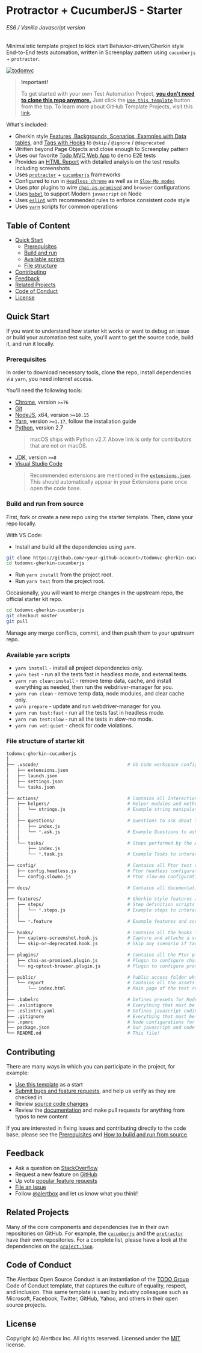 # Protractor + CucumberJS - Starter
###### ES6 / Vanilla Javascript version

Minimalistic template project to kick start Behavior-driven/Gherkin style End-to-End tests automation, written in Screenplay pattern using `cucumberjs` + `protractor`.

<a href="http://todomvc.com/examples/vanillajs/">![todomvc](docs/todomvc-play.gif)</a>

> **Important!**
>
> To get started with your own Test Automation Project, [**you don't need to clone this repo anymore.**](https://github.blog/2019-06-06-generate-new-repositories-with-repository-templates/) Just click the [`Use this template`](https://github.com/kosalanuwan/todomvc-gherkin-cucumberjs/generate) button from the top. To learn more about GitHub Template Projects, visit this [link](https://help.github.com/en/articles/creating-a-repository-from-a-template).

What's included:

- Gherkin style [Features, Backgrounds, Scenarios, Examples with Data tables](https://github.com/kosalanuwan/todomvc-gherkin-cucumberjs/tree/master/features), and [Tags with Hooks](https://github.com/kosalanuwan/todomvc-gherkin-cucumberjs/tree/master/hooks) to `@skip` / `@ignore` / `@deprecated`
- Written beyond Page Objects and close enough to Screenplay pattern
- Uses our favorite [Todo MVC Web App](http://todomvc.com/examples/vanillajs/) to demo E2E tests
- Provides an [HTML Report](public/report/index.html) with detailed analysis on the test results including screenshots
- Uses [`protractor`](https://www.protractortest.org/) + [`cucumberjs`](https://github.com/cucumber/cucumber-js/) frameworks
- Configured to run in [`Headless chrome`](https://github.com/kosalanuwan/todomvc-gherkin-cucumberjs/tree/master/config) as well as in [`Slow-Mo modes`](https://github.com/kosalanuwan/todomvc-gherkin-cucumberjs/tree/master/config)
- Uses ptor plugins to wire [`chai-as-promised`](https://www.chaijs.com/plugins/chai-as-promised/) and `browser` configurations
- Uses [`babel`](https://babeljs.io/videos) to support Modern `javascript` on Node
- Uses [`eslint`](https://eslint.org/) with recommended rules to enforce consistent code style
- Uses [`yarn`](https://yarnpkg.com/en/) scripts for common operations

## Table of Content

- [Quick Start](#quick-start)
  - [Prerequisites](#prerequisites)
  - [Build and run](#build-and-run-from-source)
  - [Available scripts](#available-yarn-scripts)
  - [File structure](#file-structure-of-starter-kit)
- [Contributing](#contributing)
- [Feedback](#feedback)
- [Related Projects](#related-projects)
- [Code of Conduct](#code-of-conduct)
- [License](#license)

## Quick Start

If you want to understand how starter kit works or want to debug an issue or build your automation test suite, you'll want to get the source code, build it, and run it locally.

### Prerequisites

In order to download necessary tools, clone the repo, install dependencies via `yarn`, you need internet access.

You'll need the following tools:

- [Chrome](https://www.google.com/chrome/), version `>=76`
- [Git](https://git-scm.com/downloads)
- [NodeJS](https://nodejs.org/en/download/), x64, version `>=10.15`
- [Yarn](https://yarnpkg.com/lang/en/docs/install/), version `>=1.17`, follow the installation guide
- [Python](https://www.python.org/downloads/), version 2.7
  > macOS ships with Python v2.7. Above link is only for contributors that are not on macOS.
- [JDK](https://www.oracle.com/technetwork/java/javase/downloads/index.html), version `>=8`
- [Visual Studio Code](https://code.visualstudio.com/)
  > Recommended extensions are mentioned in the [`extensions.json`](https://github.com/kosalanuwan/todomvc-gherkin-cucumberjs/blob/master/.vscode/extensions.json). This should automatically appear in your Extensions pane once open the code base.

### Build and run from source

First, fork or create a new repo using the starter template. Then, clone your repo locally.

With VS Code:

- Install and build all the dependencies using `yarn`.
```bash
git clone https://github.com/<your-github-account>/todomvc-gherkin-cucumberjs
cd todomvc-gherkin-cucumberjs
```
- Run `yarn install` from the project root.
- Run `yarn test` from the project root.

Occasionally, you will want to merge changes in the upstream repo, the official starter kit repo.
```bash
cd todomvc-gherkin-cucumberjs
git checkout master
git pull
```
Manage any merge conflicts, commit, and then push them to your upstream repo.

### Available `yarn` scripts

- `yarn install` - install all project dependencies only.
- `yarn test` - run all the tests fast in headless mode, and external tests.
- `yarn run clean:install` - remove temp data, cache, and install everything as needed, then run the webdriver-manager for you.
- `yarn run clean` - remove temp data, node modules, and clear cache only.
- `yarn prepare` - update and run webdriver-manager for you.
- `yarn run test:fast` - run all the tests fast in headless mode.
- `yarn run test:slow` - run all the tests in slow-mo mode.
- `yarn run vet:quiet` - check for code violations.

### File structure of starter kit
```sh
todomvc-gherkin-cucumberjs
│
├── .vscode/                                 # VS Code workspace configurations
│   ├── extensions.json
│   ├── launch.json
│   ├── settings.json
│   └── tasks.json
│
├── actions/                                 # Contains all Interactions
│   ├── helpers/                             # Helper modules and methods
│   │   └── strings.js                       # Example string manipulator for Todos
│   │
│   ├── questions/                           # Questions to ask about the State
│   │   ├── index.js
│   │   └── *.ask.js                         # Example Questions to ask about the state of the Todo app
│   │
│   └── tasks/                               # Steps performed by the Actor
│       ├── index.js
│       └── *.task.js                        # Example Tasks to interact with the Todo app
│
├── config/                                  # Contains all Ptor test configurations
│   ├── config.headless.js                   # Ptor headless configuration
│   └── config.slowmo.js                     # Ptor slow-mo configuration
│
├── docs/                                    # Contains all documentation
│
├── features/                                # Gherkin style features and scenarios
│   ├── steps/                               # Step definition scripts
│   │   └── *.steps.js                       # Example steps to interact with the Todo app
│   │
│   └── *.feature                            # Example features and scenarios to play
│
├── hooks/                                   # Contains all the hooks for Cucumber
│   ├── capture-screenshot.hook.js           # Capture and attache a screenshot when assertion fails
│   └── skip-or-deprecated.hook.js           # Skip any scenario if tagged as @skip/@ignore/@deprecated
│
├── plugins/                                 # Contains all the Ptor plugins 
│   ├── chai-as-promised.plugin.js           # Plugin to configure chai and chai-as-promised
│   └── ng-optout-browser.plugin.js          # Plugin to configure protractor browser
│
├── public/                                  # Public access folder which can be published if needed
│   └── report                               # Contains all the assets of the test report
│       └── index.html                       # Main page of the test report
│
├── .babelrc                                 # Defines presets for Modern Javascript support
├── .eslintignore                            # Everything that must be excluded from coding styles
├── .eslintrc.yaml                           # Defines javascript coding styles
├── .gitignore                               # Everything that must be excluded from the git repo
├── .npmrc                                   # Node configurations for workspace
├── package.json                             # Our javascript and node dependencies
└── README.md                                # This file!
```

## Contributing

There are many ways in which you can participate in the project, for example:

- [Use this template](https://github.com/kosalanuwan/todomvc-gherkin-cucumberjs/generate) as a start
- [Submit bugs and feature requests](https://github.com/kosalanuwan/todomvc-gherkin-cucumberjs/issues), and help us verify as they are checked in
- Review [source code changes](https://github.com/kosalanuwan/todomvc-gherkin-cucumberjs/pulls)
- Review the [documentation](https://github.com/kosalanuwan/todomvc-gherkin-cucumberjs/tree/master/docs) and make pull requests for anything from typos to new content

If you are interested in fixing issues and contributing directly to the code base, please see the [Prerequisites](#prerequisites) and [How to build and run from source](#build-and-run).

## Feedback

- Ask a question on [StackOverflow](https://stackoverflow.com/search?tab=newest&q=protractor%20cucumberjs)
- Request a new feature on [GitHub](https://github.com/kosalanuwan/todomvc-gherkin-cucumberjs/blob/master/CONTRIBUTING.md)
- Up vote [popular feature requests](https://github.com/kosalanuwan/todomvc-gherkin-cucumberjs/issues?q=is%3Aopen+is%3Aissue+label%3Afeature-request+sort%3Areactions-%2B1-desc)
- [File an issue](https://github.com/kosalanuwan/todomvc-gherkin-cucumberjs/issues)
- Follow [@alertbox](https://twitter.com/kosalanuwan) and let us know what you think!

## Related Projects

Many of the core components and dependencies live in their own repositories on GitHub. For example, the [`cucumberjs`](https://github.com/cucumber/cucumber-js) and the [`protractor`](https://github.com/angular/protractor) have their own repositories. For a complete list, please have a look at the dependencies on the [`project.json`](https://github.com/kosalanuwan/todomvc-gherkin-cucumberjs/blob/master/package.json).

## Code of Conduct

The Alertbox Open Source Conduct is an instantiation of the [TODO Group](https://todogroup.org/) Code of Conduct template, that captures the culture of equality, respect, and inclusion. This same template is used by industry colleagues such as Microsoft, Facebook, Twitter, GitHub, Yahoo, and others in their open source projects.

## License

Copyright (c) Alertbox Inc. All rights reserved.
Licensed under the [MIT](LICENSE) license.